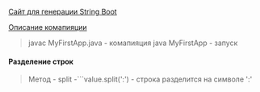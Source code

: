 [Сайт для генерации String Boot ](https://start.spring.io/)

 [Описание комапияции](https://www.examclouds.com/ru/java/java-core-russian/java-javac)
 
 > javac MyFirstApp.java - комапияция
 > java MyFirstApp - запуск


#### Разделение строк
> Метод - split -```value.split(':') - строка разделится на символе ':'
